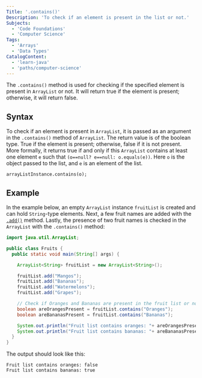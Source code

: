 ```yaml
---
Title: '.contains()'
Description: 'To check if an element is present in the list or not.'
Subjects:
  - 'Code Foundations'
  - 'Computer Science'
Tags:
  - 'Arrays'
  - 'Data Types'
CatalogContent:
  - 'learn-java'
  - 'paths/computer-science'
---
```


The `.contains()` method is used for checking if the specified element is present in `ArrayList` or not. It will return true if the element is present; otherwise, it will return false.

## Syntax

To check if an element is present in `ArrayList`, it is passed as an argument in the `.contains()` method of `ArrayList`. The return value is of the boolean type. True if the element is present; otherwise, false if it is not present. More formally, it returns true if and only if this `ArrayList` contains at least one element `e` such that `(o==null? e==null: o.equals(e))`. Here `o` is the object passed to the list, and `e` is an element of the list.

```pseudo
arrayListInstance.contains(o);
```

## Example

In the example below, an empty `ArrayList` instance `fruitList` is created and can hold `String`-type elements. Next, a few fruit names are added with the [`.add()`](https://www.codecademy.com/resources/docs/java/array-list/add) method. Lastly, the presence of two fruit names is checked in the `ArrayList` with the `.contains()` method:

```java
import java.util.ArrayList;

public class Fruits {
  public static void main(String[] args) {

    ArrayList<String> fruitList = new ArrayList<String>();

    fruitList.add("Mangos");
    fruitList.add("Bananas");
    fruitList.add("Watermelons");
    fruitList.add("Grapes");

    // Check if Oranges and Bananas are present in the fruit list or not.
    boolean areOrangesPresent = fruitList.contains("Oranges");
    boolean areBananasPresent = fruitList.contains("Bananas");

    System.out.println("Fruit list contains oranges: "+ areOrangesPresent);
    System.out.println("Fruit list contains bananas: "+ areBananasPresent);
  }
}
```

The output should look like this:

```shell
Fruit list contains oranges: false
Fruit list contains bananas: true
```
